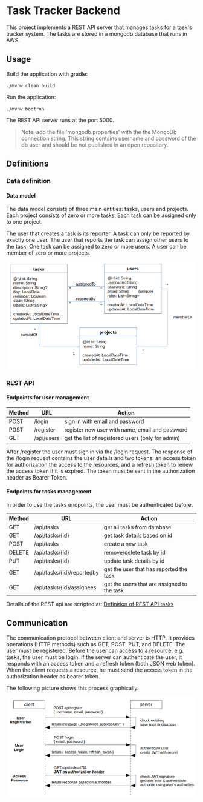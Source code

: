 # Task Tracker Backend
This project implements a REST API server that manages tasks for a task's tracker system.
The tasks are stored in a mongodb database that runs in AWS. 

## Usage
Build the application with gradle:

    ./mvnw clean build

Run the application:

    ./mvnw bootrun

The REST API server runs at the port 5000.

> Note: add the file 'mongodb.properties' with the the MongoDb connection
> string. This string contains username and password of the db user and 
> should be not published in an open repository.

## Definitions

### Data definition
#### Data model
The data model consists of three main entities: tasks, users and projects. 
Each project consists of zero or more tasks. Each task can be assigned only to 
one project. 

The user that creates a task is its reporter. A task can only 
be reported by exactly one user. The user that reports the task can assign
other users to the task. One task can be assigned to zero or more 
users. A user can be member of zero or more projects.  
 
![Data model](datamodel.png)


### REST API
#### Endpoints for user management
| Method | URL        | Action                                            |
|--------|------------|---------------------------------------------------|
| POST   | /login     | sign in with email and password                   |
| POST   | /register  | register new user with name, email and password   |
| GET    | /api/users | get the list of registered users (only for admin) |

After /register the user must sign in via the /login request. 
The response of the /login request contains the user details and two tokens: an access token for 
authorization the access to the resources, and a refresh token to renew the access token if it is expired. 
The token must be sent in the authorization header as Bearer Token.

#### Endpoints for tasks management
In order to use the tasks endpoints, the user must be authenticated before.

| Method | URL                        | Action                                      |
|--------|----------------------------|---------------------------------------------|
| GET    | /api/tasks                 | get all tasks from database                 |
| GET    | /api/tasks/{id}            | get task details based on id                |
| POST   | /api/tasks                 | create a new task                           |
| DELETE | /api/tasks/{id}            | remove/delete task by id                    |
| PUT    | /api/tasks/{id}            | update task details by id                   |
| GET    | /api/tasks/{id}/reportedby | get the user that has reported the task     |
| GET    | /api/tasks/{id}/assignees  | get the users that are assigned to the task |

Details of the REST api are scripted at:
[Definition of REST API tasks](doc/readme-rest-api-tasks.md)

## Communication
The communication protocol between client and server is HTTP. 
It provides operations (HTTP methods) such as GET, POST, PUT, and DELETE.
The user must be registered.
Before the user can access to a resource, e.g. tasks, the user must be login.
if the server can authenticate the user, it responds with an access token and a
refresh token (both JSON web token). 
When the client requests a resource, he must send the access token in the 
authorization header as bearer token.

The following picture shows this process graphically.

![Communication](communication.png)

